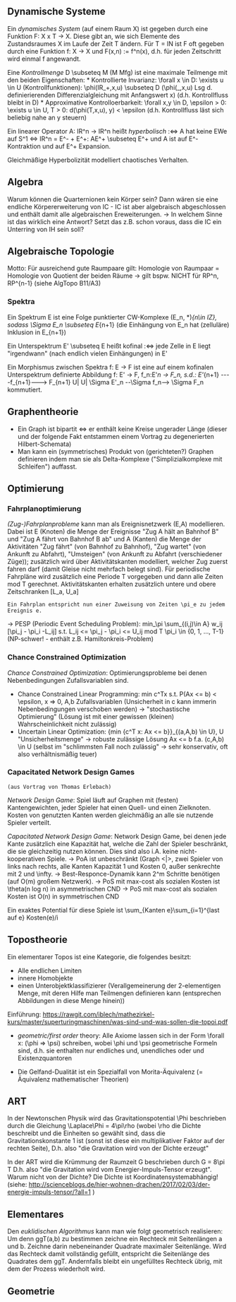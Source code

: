 ﻿## Dynamische Systeme ## 

Ein _dynamisches System_ (auf einem Raum X) ist gegeben durch eine Funktion F: X x T -> X. Diese gibt an, wie sich Elemente des Zustandsraumes X im Laufe der Zeit T ändern. Für T = IN ist F oft gegeben durch eine Funktion f: X -> X und F(x,n) := f^n(x), d.h. für jeden Zeitschritt wird einmal f angewandt.

Eine _Kontrollmenge_ D \subseteq M (M Mfg) ist eine maximale Teilmenge mit den beiden Eigenschaften:
	* Kontrollierte Invarianz: \forall x \in D: \exists u \in U (Kontrollfunktionen): \phi(IR_+,x,u) \subseteq D (\phi(_,x,u) Lsg d. definierierenden Differenzialgleichung mit Anfangswert x)
		(d.h. Kontrollfluss bleibt in D)
	* Approximative Kontrolloerbarkeit: \forall x,y \in D, \epsilon > 0: \exists u \in U, T > 0: d(\phi(T,x,u), y) < \epsilon 
		(d.h. Kontrollfluss läst sich beliebig nahe an y steuern)
		
Ein linearer Operator A: IR^n -> IR^n heißt _hyperbolisch_ :<=> A hat keine EWe auf S^1 <=> IR^n = E^- + E^+: AE^+ \subseteq E^+ und A ist auf E^- Kontraktion und auf E^+ Expansion.

Gleichmäßige Hyperbolizität modelliert chaotisches Verhalten.



## Algebra ##

Warum können die Quarternionen kein Körper sein? Dann wären sie eine endliche Körpererweiterung von IC - IC ist aber algebraisch abgeschlossen und enthält damit alle algebraischen Ereweiterungen.
	-> In welchem Sinne ist das wirklich eine Antwort? Setzt das z.B. schon voraus, dass die IC ein Unterring von IH sein soll?

	

## Algebraische Topologie ##

Motto: Für ausreichend gute Raumpaare gilt: Homologie von Raumpaar = Homologie von Quotient der beiden Räume
	-> gilt bspw. NICHT für RP^n, RP^{n-1} (siehe AlgTopo B11/A3)
	
### Spektra ###

Ein Spektrum E ist eine Folge punktierter CW-Komplexe (E_n, *)_{n\in IZ}, sodass \Sigma E_n \subseteq E_{n+1} (die Einhängung von E_n hat (zelluläre) Inklusion in E_{n+1})

Ein Unterspektrum E' \subseteq E heißt kofinal :<=> jede Zelle in E liegt "irgendwann" (nach endlich vielen Einhängungen) in E'

Ein Morphismus zwischen Spektra f: E -> F ist eine auf einem kofinalen Unterspektrum definierte Abbildung f: E' -> F, f_n:E'_n -> F_n, s.d.:
	  E'_{n+1}  ----f_{n+1}--->   F_{n+1}
	     U|                          U|
	\Sigma E'_n --\Sigma f_n--> \Sigma F_n
kommutiert.


## Graphentheorie ##

* Ein Graph ist bipartit <=> er enthält keine Kreise ungerader Länge (dieser und der folgende Fakt entstammen einem Vortrag zu degenerierten Hilbert-Schemata)
* Man kann ein (symmetrisches) Produkt von (gerichteten?) Graphen definieren indem man sie als Delta-Komplexe ("Simplizialkomplexe mit Schleifen") auffasst. 


## Optimierung ##

### Fahrplanoptimierung ###

_(Zug-)Fahrplanprobleme_ kann man als Ereignisnetzwerk (E,A) modellieren. Dabei ist E (Knoten) die Menge der Ereignisse "Zug A hält an Bahnhof B" und "Zug A fährt von Bahnhof B ab" und A (Kanten) die Menge der Aktivitäten "Zug fährt" (von Bahnhof zu Bahnhof), "Zug wartet" (von Ankunft zu Abfahrt), "Umsteigen" (von Ankunft zu Abfahrt (verschiedener Züge)); zusätzlich wird über Aktivitätskanten modelliert, welcher Zug zuerst fahren darf (damit Gleise nicht mehrfach belegt sind). Für periodische Fahrpläne wird zusätzlich eine Periode T vorgegeben und dann alle Zeiten mod T gerechnet.
Aktivitätskanten erhalten zusätzlich untere und obere Zeitschranken [L_a, U_a]

	Ein Fahrplan entspricht nun einer Zuweisung von Zeiten \pi_e zu jedem Ereignis e.

-> PESP (Periodic Event Scheduling Problem): 
	min_\pi \sum_{(i,j)\in A} w_ij [\pi_j - \pi_i -L_ij] 
	s.t. L_ij <= \pi_j - \pi_i <= U_ij mod T
	     \pi_i \in {0, 1, ..., T-1}
	(NP-schwer! - enthält z.B. Hamiltonkreis-Problem)
	

### Chance Constrained Optimization ###	
	
_Chance Constrained Optimization_: Optimierungsprobleme bei denen Nebenbedingungen Zufallsvariablen sind.
* Chance Constrained Linear Programming: min c^Tx s.t. P(Ax <= b) < \epsilon, x => 0, A,b Zufallsvariablen (Unsicherheit in c kann immerin Nebenbedingungen verschoben werden)
	-> "stochastische Optimierung" (Lösung ist mit einer gewissen (kleinen) Wahrscheinlichkeit nicht zulässig)
* Uncertain Linear Optimization: {min {c^T x: Ax <= b}}_{(a,A,b) \in U}, U "Unsicherheitsmenge"
	-> robuste zulässige Lösung Ax <= b f.a. (c,A,b) \in U (selbst im "schlimmsten Fall noch zulässig" -> sehr konservativ, oft also verhältnismäßig teuer)
	
	
### Capacitated Network Design Games ###
	(aus Vortrag von Thomas Erlebach)

_Network Design Game_: Spiel läuft auf Graphen mit (festen) Kantengewichten, jeder Spieler hat einen Quell- und einen Zielknoten. Kosten von genutzten Kanten werden gleichmäßig an alle sie nutzende Spieler verteilt.

_Capacitated Network Design Game_: Network Design Game, bei denen jede Kante zusätzlich eine Kapazität hat, welche die Zahl der Spieler beschränkt, die sie gleichzeitig nutzen können. Dies sind also i.A. keine nicht-kooperativen Spiele.
	-> PoA ist unbeschränkt (Graph <|>, zwei Spieler von links nach rechts, alle Kanten Kapazität 1 und Kosten 0, außer senkrechte mit 2 und \infty.
	-> Best-Responce-Dynamik kann 2^m Schritte benötigen (auf O(m) großem Netzwerk).
	-> PoS mit max-cost als sozialen Kosten ist \theta(n log n) in asymmetrischen CND
	-> PoS mit max-cost als sozialen Kosten ist O(n) in symmetrischen CND

Ein exaktes Potential für diese Spiele ist \sum_{Kanten e}\sum_{i=1}^{last auf e} Kosten(e)/i
	
	
	
## Topostheorie ## 

Ein elementarer Topos ist eine Kategorie, die folgendes besitzt:
* Alle endlichen Limiten
* innere Homobjekte
* einen Unterobjektklassifizierer (Verallgemeinerung der 2-elementigen Menge, mit deren Hilfe man Teilmengen definieren kann (entsprechen Abbildungen in diese Menge hinein))

Einführung: https://rawgit.com/iblech/mathezirkel-kurs/master/superturingmaschinen/was-sind-und-was-sollen-die-topoi.pdf


* _geometric/first order_ theory: Alle Axiome lassen sich in der Form \forall x: (\phi => \psi) schreiben, wobei \phi und \psi geometrische Formeln sind, d.h. sie enthalten nur endliches und, unendliches oder und Existenzquantoren

* Die Gelfand-Dualität ist ein Spezialfall von Morita-Äquivalenz (= Äquivalenz mathematischer Theorien)



## ART ##

In der Newtonschen Physik wird das Gravitationspotential \Phi beschrieben durch die Gleichung 
	\Laplace\Phi = 4\pi\rho 
(wobei \rho die Dichte beschreibt und die Einheiten so gewählt sind, dass die Gravitationskonstante 1 ist  (sonst ist diese ein multiplikativer Faktor auf der rechten Seite), D.h. also "die Gravitation wird von der Dichte erzeugt"

In der ART wird die Krümmung der Raumzeit G beschrieben durch
	G = 8\pi T
D.h. also "die Gravitation wird vom Energier-Impuls-Tensor erzeugt". Warum nicht von der Dichte? Die Dichte ist Koordinatensystemabhängig! (siehe: http://scienceblogs.de/hier-wohnen-drachen/2017/02/03/der-energie-impuls-tensor/?all=1 )


## Elementares ##

Den _euklidischen Algorithmus_ kann man wie folgt geometrisch realisieren: Um denn ggT(a,b) zu bestimmen zeichne ein Rechteck mit Seitenlängen a und b. Zeichne darin nebeneinander Quadrate maximaler Seitenlänge. Wird das Rechteck damit vollständig gefüllt, entspricht die Seitenlänge des Quadrates dem ggT. Andernfalls bleibt ein ungefülltes Rechteck übrig, mit dem der Prozess wiederholt wird.


## Geometrie ##

